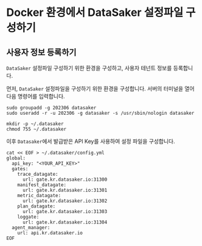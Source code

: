 # Docker 환경에서 DataSaker 설정파일 구성하기

## 사용자 정보 등록하기

`DataSaker` 설정파일 구성하기 위한 환경을 구성하고, 사용자 테넌트 정보를 등록합니다.

먼저, `DataSaker` 설정파일을 구성하기 위한 환경을 구성합니다.
서버의 터미널을 열어 다음 명령어를 입력합니다.

```shell
sudo groupadd -g 202306 datasaker
sudo useradd -r -u 202306 -g datasaker -s /usr/sbin/nologin datasaker

mkdir -p ~/.datasaker
chmod 755 ~/.datasaker
```

이후 `Datasaker`에서 발급받은 API Key를 사용하여 설정 파일을 구성합니다.

```shell
cat << EOF > ~/.datasaker/config.yml
global:
  api_key: "<YOUR_API_KEY>"
  gates:
    trace_datagate:
      url: gate.kr.datasaker.io:31300
    manifest_datagate:
      url: gate.kr.datasaker.io:31301
    metric_datagate:
      url: gate.kr.datasaker.io:31302
    plan_datagate:
      url: gate.kr.datasaker.io:31303
    loggate:
      url: gate.kr.datasaker.io:31304
  agent_manager:
    url: api.kr.datasaker.io
EOF
```
